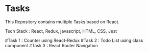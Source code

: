 # Tasks

This Repository contains multiple Tasks based on React.

Tech Stack : React, Redux, javascript, HTML, CSS, Jest

#Task 1 : Counter using React-Redux
#Task 2 : Todo List using class component
#Task 3 : React Router Navigation
